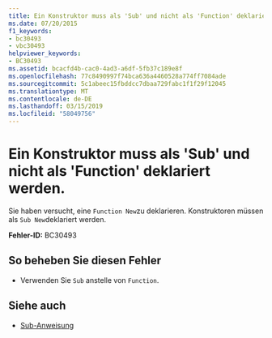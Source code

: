 ```yaml
---
title: Ein Konstruktor muss als 'Sub' und nicht als 'Function' deklariert werden.
ms.date: 07/20/2015
f1_keywords:
- bc30493
- vbc30493
helpviewer_keywords:
- BC30493
ms.assetid: bcacfd4b-cac0-4ad3-a6df-5fb37c189e8f
ms.openlocfilehash: 77c8490997f74bca636a4460528a774ff7084ade
ms.sourcegitcommit: 5c1abeec15fbddcc7dbaa729fabc1f1f29f12045
ms.translationtype: MT
ms.contentlocale: de-DE
ms.lasthandoff: 03/15/2019
ms.locfileid: "58049756"
---
```

# <a name="constructor-must-be-declared-as-a-sub-not-as-a-function"></a>Ein Konstruktor muss als 'Sub' und nicht als 'Function' deklariert werden.
Sie haben versucht, eine `Function New`zu deklarieren. Konstruktoren müssen als `Sub New`deklariert werden.  
  
 **Fehler-ID:** BC30493  
  
## <a name="to-correct-this-error"></a>So beheben Sie diesen Fehler  
  
-   Verwenden Sie `Sub` anstelle von `Function`.  
  
## <a name="see-also"></a>Siehe auch

- [Sub-Anweisung](../../visual-basic/language-reference/statements/sub-statement.md)
